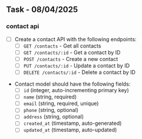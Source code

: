 ## Task - 08/04/2025

### contact api

- [ ] Create a contact API with the following endpoints:
  - [ ] `GET /contacts` - Get all contacts
  - [ ] `GET /contacts/:id` - Get a contact by ID
  - [ ] `POST /contacts` - Create a new contact
  - [ ] `PUT /contacts/:id` - Update a contact by ID
  - [ ] `DELETE /contacts/:id` - Delete a contact by ID

- Contact model should have the following fields:
  - [ ] `id` (integer, auto-incrementing primary key)
  - [ ] `name` (string, required)
  - [ ] `email` (string, required, unique)
  - [ ] `phone` (string, optional)
  - [ ] `address` (string, optional)
  - [ ] `created_at` (timestamp, auto-generated)
  - [ ] `updated_at` (timestamp, auto-updated)